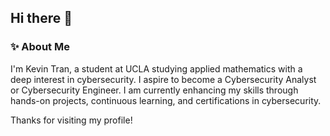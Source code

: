 ## Hi there 👋

### ✨ About Me

I'm Kevin Tran, a student at UCLA studying applied mathematics with a deep interest in cybersecurity. I aspire to become a Cybersecurity Analyst or Cybersecurity Engineer. I am currently enhancing my skills through hands-on projects, continuous learning, and certifications in cybersecurity.


Thanks for visiting my profile! 

<!--
**kevin-tran-tech/kevin-tran-tech** is a ✨ _special_ ✨ repository because its `README.md` (this file) appears on your GitHub profile.

Here are some ideas to get you started:

- 🔭 I’m currently working on ...
- 🌱 I’m currently learning ...
- 👯 I’m looking to collaborate on ...
- 🤔 I’m looking for help with ...
- 💬 Ask me about ...
- 📫 How to reach me: ...
- 😄 Pronouns: ...
- ⚡ Fun fact: ...
-->
